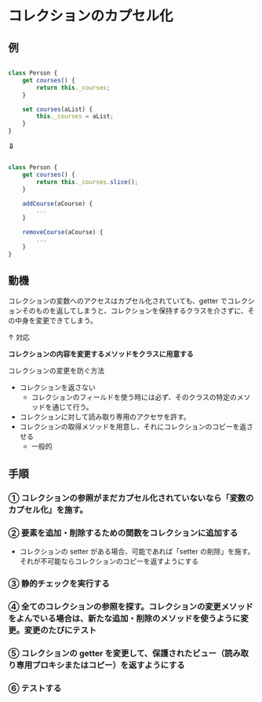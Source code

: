 # コレクションのカプセル化

## 例

```typeScript

class Person {
    get courses() {
        return this._courses;
    }

    set courses(aList) {
        this._courses = aList;
    }
}

```

**⇩**

```typeScript

class Person {
    get courses() {
        return this._courses.slice();
    }

    addCourse(aCourse) {
        ...
    }

    removeCourse(aCourse) {
        ...
    }
}

```

## 動機

コレクションの変数へのアクセスはカプセル化されていても、getter でコレクションそのものを返してしまうと、コレクションを保持するクラスを介さずに、その中身を変更できてしまう。

↑ 対応

**コレクションの内容を変更するメソッドをクラスに用意する**

コレクションの変更を防ぐ方法

- コレクションを返さない
  - コレクションのフィールドを使う時には必ず、そのクラスの特定のメソッドを通じて行う。
- コレクションに対して読み取り専用のアクセサを許す。
- コレクションの取得メソッドを用意し、それにコレクションのコピーを返させる
  - 一般的

## 手順

### ① コレクションの参照がまだカプセル化されていないなら「変数のカプセル化」を施す。

### ② 要素を追加・削除するための関数をコレクションに追加する

- コレクションの setter がある場合、可能であれば「setter の削除」を施す。それが不可能ならコレクションのコピーを返すようにする

### ③ 静的チェックを実行する

### ④ 全てのコレクションの参照を探す。コレクションの変更メソッドをよんでいる場合は、新たな追加・削除のメソッドを使うように変更。変更のたびにテスト

### ⑤ コレクションの getter を変更して、保護されたビュー（読み取り専用プロキシまたはコピー）を返すようにする

### ⑥ テストする
